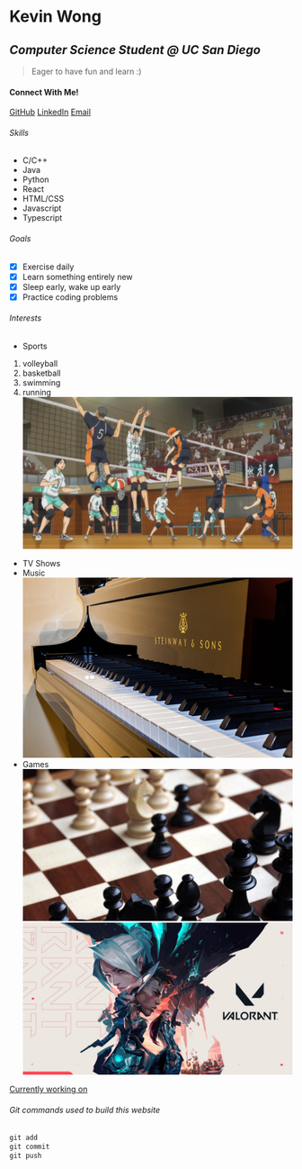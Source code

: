 # Kevin Wong
## *Computer Science Student @ UC San Diego*
> Eager to have fun and learn :)

#### Connect With Me!
[GitHub](https://github.com/kduby)  [LinkedIn](https://www.linkedin.com/in/kevinwong01/)    [Email](kew005@ucsd.edu)  

###### Skills
- C/C++
- Java
- Python
- React
- HTML/CSS
- Javascript
- Typescript

###### Goals
- [x] Exercise daily
- [x] Learn something entirely new
- [x] Sleep early, wake up early
- [x] Practice coding problems

###### Interests
- Sports 
 1. volleyball
 2. basketball
 3. swimming
 4. running
![alt text](Haikyuu.jpg "Title")
- TV Shows 
- Music
![alt text](piano.jpg "Title")
- Games
![alt text](chess.jpg "Title")
![alt text](valorant.jpg "Title")



[Currently working on](current.md)

###### Git commands used to build this website
```
git add
git commit
git push
```
